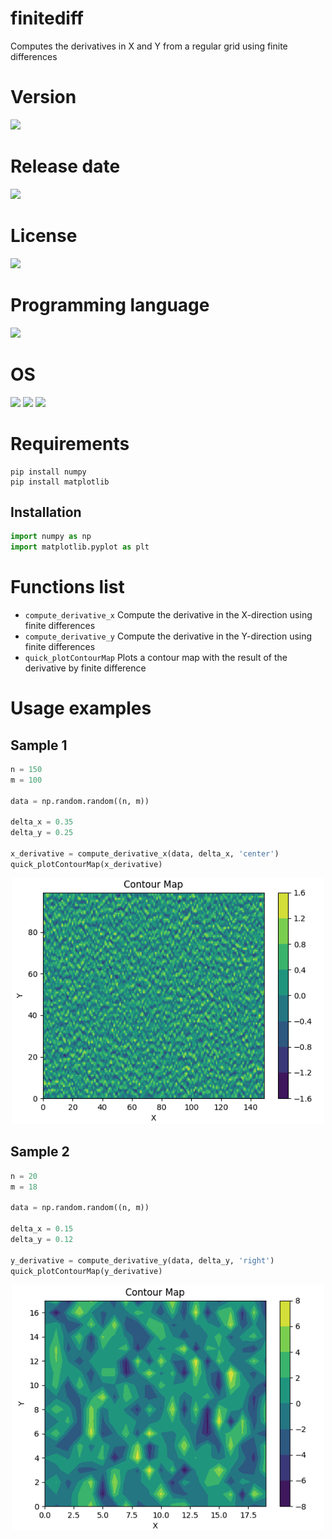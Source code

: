 # finitediff
Computes the derivatives in X and Y from a regular grid using finite differences
# Version

![](https://img.shields.io/badge/Version%3A-1.0-success)

# Release date

![](https://img.shields.io/badge/Release%20date-May%2C%2010%2C%202023-9cf)

# License

![](https://img.shields.io/github/license/Ileriayo/markdown-badges?style=for-the-badge)

# Programming language

<img src="https://img.icons8.com/?size=512&id=13441&format=png" width="50"/>

# OS

<img src="https://img.icons8.com/?size=512&id=17842&format=png" width="50"/> <img src="https://img.icons8.com/?size=512&id=122959&format=png" width="50"/> <img src="https://img.icons8.com/?size=512&id=108792&format=png" width="50"/>

# Requirements

```shell
pip install numpy
pip install matplotlib
```

## Installation

```python
import numpy as np
import matplotlib.pyplot as plt
```
# Functions list

- `compute_derivative_x` Compute the derivative in the X-direction using finite differences
- `compute_derivative_y` Compute the derivative in the Y-direction using finite differences
- `quick_plotContourMap` Plots a contour map with the result of the derivative by finite difference

# Usage examples

## Sample 1

```python
n = 150
m = 100

data = np.random.random((n, m))

delta_x = 0.35 
delta_y = 0.25

x_derivative = compute_derivative_x(data, delta_x, 'center')
quick_plotContourMap(x_derivative)
```

<p align="center">
<img src="/images/sample1.png" width="500">
</p>


## Sample 2

```python
n = 20
m = 18

data = np.random.random((n, m))

delta_x = 0.15
delta_y = 0.12

y_derivative = compute_derivative_y(data, delta_y, 'right')
quick_plotContourMap(y_derivative)
```

<p align="center">
<img src="/images/sample2.png" width="500">
</p>

